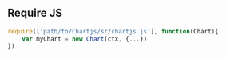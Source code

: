 ## Require JS

```javascript
require(['path/to/Chartjs/sr/chartjs.js'], function(Chart){
    var myChart = new Chart(ctx, {...})
})
```